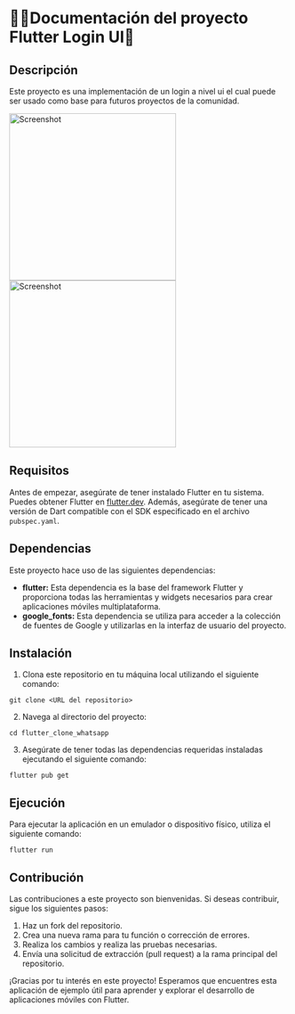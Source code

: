 # 👨‍💻Documentación del proyecto Flutter Login UI💙

## Descripción
Este proyecto es una implementación de un login a nivel ui el cual puede ser usado como base para futuros proyectos de la comunidad.

<img src="https://github.com/arnoldbgm/flutter-login-ui/assets/108824074/673fc2f3-4256-4ee2-a23e-0b944f71b3ec" alt="Screenshot" width="300"> 
<img src="https://github.com/arnoldbgm/flutter-login-ui/assets/108824074/9df52cc4-98df-4dc0-8200-48c34565ec03" alt="Screenshot" width="300"> 

## Requisitos
Antes de empezar, asegúrate de tener instalado Flutter en tu sistema. Puedes obtener Flutter en [flutter.dev](https://flutter.dev/). Además, asegúrate de tener una versión de Dart compatible con el SDK especificado en el archivo `pubspec.yaml`.

## Dependencias
Este proyecto hace uso de las siguientes dependencias:

- **flutter:** Esta dependencia es la base del framework Flutter y proporciona todas las herramientas y widgets necesarios para crear aplicaciones móviles multiplataforma.
- **google_fonts:** Esta dependencia se utiliza para acceder a la colección de fuentes de Google y utilizarlas en la interfaz de usuario del proyecto.

## Instalación
1. Clona este repositorio en tu máquina local utilizando el siguiente comando:

```git
git clone <URL del repositorio>
```

2. Navega al directorio del proyecto:

```git
cd flutter_clone_whatsapp
```

3. Asegúrate de tener todas las dependencias requeridas instaladas ejecutando el siguiente comando:

```git
flutter pub get
```

## Ejecución
Para ejecutar la aplicación en un emulador o dispositivo físico, utiliza el siguiente comando:
```git
flutter run
```
## Contribución
Las contribuciones a este proyecto son bienvenidas. Si deseas contribuir, sigue los siguientes pasos:

1. Haz un fork del repositorio.
2. Crea una nueva rama para tu función o corrección de errores.
3. Realiza los cambios y realiza las pruebas necesarias.
4. Envía una solicitud de extracción (pull request) a la rama principal del repositorio.


¡Gracias por tu interés en este proyecto! Esperamos que encuentres esta aplicación de ejemplo útil para aprender y explorar el desarrollo de aplicaciones móviles con Flutter.
